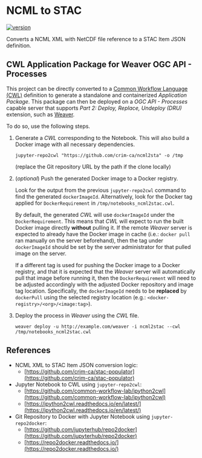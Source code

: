 # NCML to STAC

[![version](https://img.shields.io/github/v/tag/crim-ca/ncml2stac?label=latest%20version)](https://github.com/crim-ca/ncml2stac/tree/0.3.0)

Converts a NCML XML with NetCDF file reference to a STAC Item JSON definition.

## CWL Application Package for Weaver OGC API - Processes

This project can be directly converted to a [Common Workflow Language (CWL)](https://www.commonwl.org/) definition
to generate a standalone and containerized *Application Package*. This package can then be deployed on
a *OGC API - Processes* capable server that supports *Part 2: Deploy, Replace, Undeploy (DRU)* extension, such
as [Weaver](https://github.com/crim-ca/weaver).

To do so, use the following steps.

1.  Generate a *CWL* corresponding to the Notebook. This will also build a Docker image with all necessary dependencies.

    ```shell
    jupyter-repo2cwl "https://github.com/crim-ca/ncml2sta" -o /tmp
    ```

    (replace the Git repository URL by the path if the clone locally)

2.  (*optional*) Push the generated Docker image to a Docker registry.

    Look for the output from the previous `jupyter-repo2cwl` command to find the generated `dockerImageId`.
    Alternatively, look for the Docker tag applied for `DockerRequirement` in `/tmp/notebooks_ncml2stac.cwl`.

    By default, the generated *CWL* will use `dockerImageId` under the `DockerRequirement`.
    This means that *CWL* will expect to run the built Docker image directly **without** pulling it.
    If the remote *Weaver* server is expected to already have the Docker image in cache
    (i.e.: `docker pull` ran manually on the server beforehand), then the tag under `dockerImageId` should be set
    by the server administrator for that pulled image on the server.

    If a different tag is used for pushing the Docker image to a Docker registry, and that it is expected that
    the *Weaver* server will automatically pull that image before running it, then the `DockerRequirement` will
    need to be adjusted accordingly with the adjusted Docker repository and image tag location.
    Specifically, the `dockerImageId` needs to be **replaced** by `dockerPull` using the selected
    registry location (e.g.: `<docker-registry>/<org>/<image:tag>`).

3.  Deploy the process in *Weaver* using the *CWL* file.

    ```shell
    weaver deploy -u http://example.com/weaver -i ncml2stac --cwl /tmp/notebooks_ncml2stac.cwl
    ```

## References

- NCML XML to STAC Item JSON conversion logic:
  - [https://github.com/crim-ca/stac-populator](https://github.com/crim-ca/stac-populator)
- Jupyter Notebook to CWL using `jupyter-repo2cwl`:
  - [https://github.com/common-workflow-lab/ipython2cwl](https://github.com/common-workflow-lab/ipython2cwl)
  - [https://ipython2cwl.readthedocs.io/en/latest/](https://ipython2cwl.readthedocs.io/en/latest/)
- Git Repository to Docker with Jupyter Notebook using `jupyter-repo2docker`:
  - [https://github.com/jupyterhub/repo2docker](https://github.com/jupyterhub/repo2docker)
  - [https://repo2docker.readthedocs.io/](https://repo2docker.readthedocs.io/)
